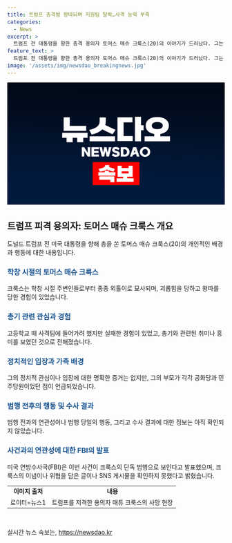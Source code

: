 ```yaml
---
title: 트럼프 총격범 왕따되며 지원팀 탈락…사격 능력 부족
categories:
  - News
excerpt: >
  트럼프 전 대통령을 향한 총격 용의자 토머스 매슈 크룩스(20)의 이야기가 드러났다. 그는 고교 시절 외톨이로, 괴롭힘을 당했으며, 총기에 관심을 보였다는 증언이 나왔다. 이에 미국 공화당 후보 트럼프를 저격한 크룩스의 동기와 가족들의 증언은 사람들의 이목을 끌고 있다. 그의 정치적 견해를 보이지 않았던 이를 향한 FBI 수사 결과도 관심을 모은다. 
feature_text: >
  트럼프 전 대통령을 향한 총격 용의자 토머스 매슈 크룩스(20)의 이야기가 드러났다. 그는 고교 시절 외톨이로, 괴롭힘을 당했으며, 총기에 관심을 보였다는 증언이 나왔다. 이에 미국 공화당 후보 트럼프를 저격한 크룩스의 동기와 가족들의 증언은 사람들의 이목을 끌고 있다. 그의 정치적 견해를 보이지 않았던 이를 향한 FBI 수사 결과도 관심을 모은다. 
image: '/assets/img/newsdao_breakingnews.jpg'
---
```


<p><img src="/assets/img/newsdao_breakingnews.jpg" alt="cryptoinkorea 속보" /></p>

<h2 data-ke-size="size26">트럼프 피격 용의자: 토머스 매슈 크룩스 개요</h2>

<p data-ke-size="size16">도널드 트럼프 전 미국 대통령을 향해 총을 쏜 토머스 매슈 크룩스(20)의 개인적인 배경과 행동에 대한 내용입니다.</p>

<h3><b><span style="color: #1a5490;">학창 시절의 토머스 매슈 크룩스</span></b></h3>

<p data-ke-size="size16">크룩스는 학창 시절 주변인들로부터 종종 외톨이로 묘사되며, 괴롭힘을 당하고 왕따를 당한 경험이 있었습니다.</p>

<h3><b><span style="color: #1a5490;">총기 관련 관심과 경험</span></b></h3>

<p data-ke-size="size16">고등학교 때 사격팀에 들어가려 했지만 실패한 경험이 있었고, 총기와 관련된 취미나 흥미를 보였던 것으로 전해졌습니다.</p>

<h3><b><span style="color: #1a5490;">정치적인 입장과 가족 배경</span></b></h3>

<p data-ke-size="size16">그의 정치적 관심이나 입장에 대한 명확한 증거는 없지만, 그의 부모가 각각 공화당과 민주당원이었던 점이 언급되었습니다.</p>

<h3><b><span style="color: #1a5490;">범행 전후의 행동 및 수사 결과</span></b></h3>

<p data-ke-size="size16">범행 전과의 연관성이나 범행 당일의 행동, 그리고 수사 결과에 대한 정보는 아직 확인되지 않았습니다.</p>

<h3><b><span style="color: #1a5490;">사건과의 연관성에 대한 FBI의 발표</span></b></h3>

<p data-ke-size="size16">미국 연방수사국(FBI)은 이번 사건이 크룩스의 단독 범행으로 보인다고 발표했으며, 크룩스의 이념이나 위협을 담은 글이나 SNS 게시물을 확인하지 못했다고 밝혔습니다.</p>

<table>
    <tr>
        <td style="text-align: center; height: 17px;"><b>이미지 출저</b></td>
        <td style="text-align: center; height: 17px;"><b>내용</b></td>
    </tr>
    <tr>
        <td style="text-align: center; height: 17px;">로이터=뉴스1</td>
        <td style="text-align: center; height: 17px;">트럼프를 저격한 용의자 매튜 크룩스의 사망 현장</td>
    </tr>
</table>

<p data-ke-size="size16">&nbsp;</p>
실시간 뉴스 속보는, <a href="https://newsdao.kr" rel="dofollow">https://newsdao.kr</a>


